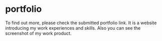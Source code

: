 # portfolio
To find out more, please check the submitted portfolio link.
It is a website introducing my work experiences and skills.
Also you can see the screenshot of my work product.
